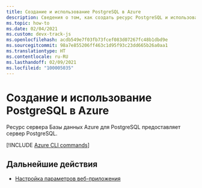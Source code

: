 ```yaml
---
title: Создание и использование PostgreSQL в Azure
description: Сведения о том, как создать ресурс PostgreSQL и использовать его для базы данных PostgreSQL.
ms.topic: how-to
ms.date: 02/04/2021
ms.custom: devx-track-js
ms.openlocfilehash: acdb549e7f03fb73fcef083d07267fc48b1dbd9e
ms.sourcegitcommit: 98a7e855206ff463c1d95f93c23dd665b26a0aa1
ms.translationtype: HT
ms.contentlocale: ru-RU
ms.lasthandoff: 02/09/2021
ms.locfileid: "100005035"
---
```

# <a name="create-and-use-postgresql-on-azure"></a>Создание и использование PostgreSQL в Azure

Ресурс сервера Базы данных Azure для PostgreSQL предоставляет сервер PostgreSQL. 

[!INCLUDE [Azure CLI commands](../../includes/azure-cli-postgresql-db.md)]

## <a name="next-steps"></a>Дальнейшие действия

* [Настройка параметров веб-приложения](../configure-web-app-settings.md)

